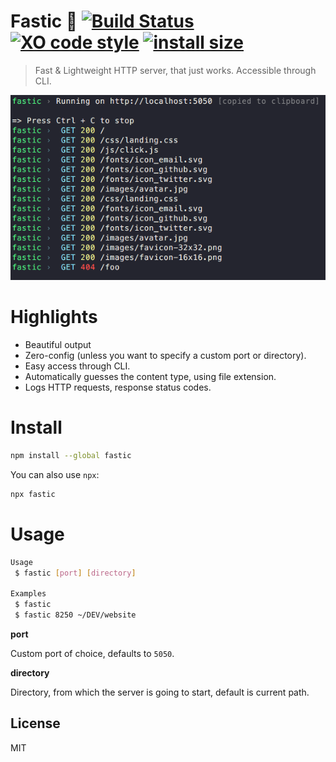 # Fastic 🚀 [![Build Status](https://travis-ci.org/xxczaki/fastic.svg?branch=master)](https://travis-ci.org/xxczaki/fastic) [![XO code style](https://img.shields.io/badge/code_style-XO-5ed9c7.svg)](https://github.com/xojs/xo) [![install size](https://packagephobia.now.sh/badge?p=fastic@1.0.2)](https://packagephobia.now.sh/result?p=fastic@1.0.2)

> Fast & Lightweight HTTP server, that just works. Accessible through CLI.

![](screenshot.png)

# Highlights
- Beautiful output
- Zero-config (unless you want to specify a custom port or directory).
- Easy access through CLI.
- Automatically guesses the content type, using file extension.
- Logs HTTP requests, response status codes.

# Install
```bash
npm install --global fastic
```
You can also use `npx`:
```bash
npx fastic
```

# Usage

```bash
Usage
 $ fastic [port] [directory]

Examples
 $ fastic
 $ fastic 8250 ~/DEV/website
```

**port**

Custom port of choice, defaults to `5050`.

**directory**

Directory, from which the server is going to start, default is current path.

## License

MIT
